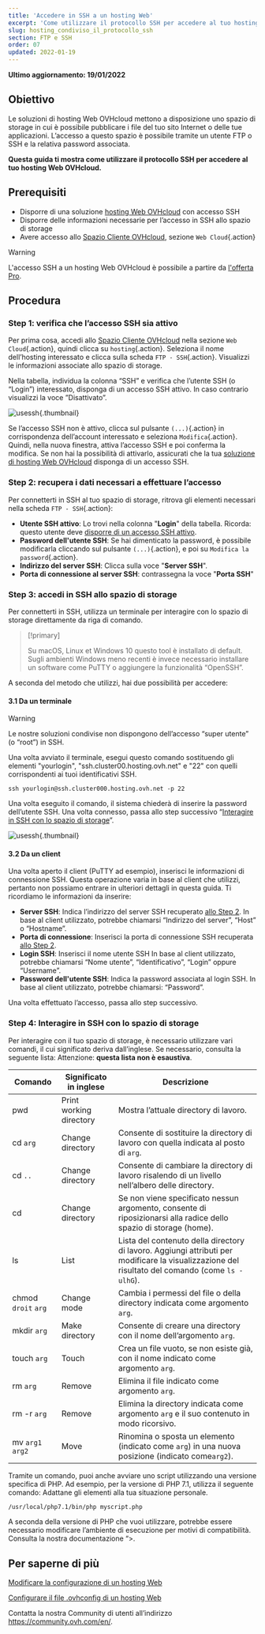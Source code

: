 ```yaml
---
title: 'Accedere in SSH a un hosting Web'
excerpt: 'Come utilizzare il protocollo SSH per accedere al tuo hosting Web OVHcloud'
slug: hosting_condiviso_il_protocollo_ssh
section: FTP e SSH
order: 07
updated: 2022-01-19
---
```



**Ultimo aggiornamento: 19/01/2022**

## Obiettivo

Le soluzioni di hosting Web OVHcloud mettono a disposizione uno spazio di storage in cui è possibile pubblicare i file del tuo sito Internet o delle tue applicazioni. L’accesso a questo spazio è possibile tramite un utente FTP o SSH e la relativa password associata.

**Questa guida ti mostra come utilizzare il protocollo SSH per accedere al tuo hosting Web OVHcloud.**

## Prerequisiti

- Disporre di una soluzione [hosting Web OVHcloud](https://www.ovhcloud.com/it/web-hosting/) con accesso SSH
- Disporre delle informazioni necessarie per l’accesso in SSH allo spazio di storage
- Avere accesso allo [Spazio Cliente OVHcloud](https://www.ovh.com/auth/?action=gotomanager&from=https://www.ovh.it/&ovhSubsidiary=it), sezione `Web Cloud`{.action}

> [!warning]
> 
> L'accesso SSH a un hosting Web OVHcloud è possibile a partire da [l'offerta Pro](https://www.ovhcloud.com/it/web-hosting/compare/).

## Procedura

### Step 1: verifica che l’accesso SSH sia attivo <a name="sshcheck"></a>

Per prima cosa, accedi allo [Spazio Cliente OVHcloud](https://www.ovh.com/auth/?action=gotomanager&from=https://www.ovh.it/&ovhSubsidiary=it) nella sezione `Web Cloud`{.action}, quindi clicca su `hosting`{.action}. Seleziona il nome dell’hosting interessato e clicca sulla scheda `FTP - SSH`{.action}. Visualizzi le informazioni associate allo spazio di storage. 

Nella tabella, individua la colonna “SSH” e verifica che l’utente SSH (o “Login”) interessato, disponga di un accesso SSH attivo. In caso contrario visualizzi la voce ”Disattivato”.

![usessh](images/use-ssh-step1.png){.thumbnail}

Se l’accesso SSH non è attivo, clicca sul pulsante `(...)`{.action} in corrispondenza dell’account interessato e seleziona `Modifica`{.action}. Quindi, nella nuova finestra, attiva l’accesso SSH e poi conferma la modifica. Se non hai la possibilità di attivarlo, assicurati che la tua [soluzione di hosting Web OVHcloud](https://www.ovhcloud.com/it/web-hosting/) disponga di un accesso SSH.

### Step 2: recupera i dati necessari a effettuare l’accesso <a name="sshlogin"></a>

Per connetterti in SSH al tuo spazio di storage, ritrova gli elementi necessari nella scheda `FTP - SSH`{.action}:

- **Utente SSH attivo**: Lo trovi nella colonna "**Login**" della tabella. Ricorda: questo utente deve [disporre di un accesso SSH attivo](#sshcheck).
- **Password dell'utente SSH**: Se hai dimenticato la password, è possibile modificarla cliccando sul pulsante `(...)`{.action}, e poi su `Modifica la password`{.action}.
- **Indirizzo del server SSH**: Clicca sulla voce "**Server SSH**".
- **Porta di connessione al server SSH**: contrassegna la voce "**Porta SSH**"

### Step 3: accedi in SSH allo spazio di storage

Per connetterti in SSH, utilizza un terminale per interagire con lo spazio di storage direttamente da riga di comando. 

> [!primary]
>
> Su macOS, Linux et Windows 10 questo tool è installato di default. Sugli ambienti Windows meno recenti è invece necessario installare un software come PuTTY o aggiungere la funzionalità “OpenSSH”.

A seconda del metodo che utilizzi, hai due possibilità per accedere:

#### 3.1  Da un terminale 

> [!warning]
> Le nostre soluzioni condivise non dispongono dell’accesso “super utente” (o “root”) in SSH.

Una volta avviato il terminale, esegui questo comando sostituendo gli elementi "yourlogin", "ssh.cluster00.hosting.ovh.net" e "22" con quelli corrispondenti ai tuoi identificativi SSH. 

```ssh
ssh yourlogin@ssh.cluster000.hosting.ovh.net -p 22
```

Una volta eseguito il comando, il sistema chiederà di inserire la password dell’utente SSH. Una volta connesso, passa allo step successivo “[Interagire in SSH con lo spazio di storage](./#step-4-interagire-in-ssh-con-lo-spazio-di-storage)”.

![usessh](images/use-ssh-step3.png){.thumbnail}

#### 3.2 Da un client

Una volta aperto il client (PuTTY ad esempio), inserisci le informazioni di connessione SSH. Questa operazione varia in base al client che utilizzi, pertanto non possiamo entrare in ulteriori dettagli in questa guida. Ti ricordiamo le informazioni da inserire:

- **Server SSH**: Indica l’indirizzo del server SSH recuperato [allo Step 2](#sshlogin). In base al client utilizzato, potrebbe chiamarsi “Indirizzo del server”, “Host” o “Hostname”.
- **Porta di connessione**: Inserisci la porta di connessione SSH recuperata [allo Step 2](#sshlogin).
- **Login SSH**: Inserisci il nome utente SSH In base al client utilizzato, potrebbe chiamarsi “Nome utente”, “Identificativo”, “Login” oppure “Username”.
- **Password dell'utente SSH**: Indica la password associata al login SSH. In base al client utilizzato, potrebbe chiamarsi: “Password”.

Una volta effettuato l’accesso, passa allo step successivo.

### Step 4: Interagire in SSH con lo spazio di storage 

Per interagire con il tuo spazio di storage, è necessario utilizzare vari comandi, il cui significato deriva dall’inglese. Se necessario, consulta la seguente lista: Attenzione: **questa lista non è esaustiva**.

|Comando|Significato in inglese|Descrizione| 
|---|---|---|
|pwd|Print working directory|Mostra l’attuale directory di lavoro.| 
|cd `arg`|Change directory|Consente di sostituire la directory di lavoro con quella indicata al posto di `arg`.|
|cd `..`|Change directory|Consente di cambiare la directory di lavoro risalendo di un livello nell’albero delle directory.|
|cd|Change directory|Se non viene specificato nessun argomento, consente di riposizionarsi alla radice dello spazio di storage (home).|
|ls|List|Lista del contenuto della directory di lavoro. Aggiungi attributi per modificare la visualizzazione del risultato del comando (come `ls -ulhG`).| 
|chmod `droit` `arg`|Change mode|Cambia i permessi del file o della directory indicata come argomento `arg`.| 
|mkdir `arg`|Make directory|Consente di creare una directory con il nome dell’argomento `arg`.| 
|touch `arg`|Touch|Crea un file vuoto, se non esiste già, con il nome indicato come argomento `arg`.|
|rm `arg`|Remove|Elimina il file indicato come argomento  `arg`.| 
|rm -r `arg`|Remove|Elimina la directory indicata come argomento `arg` e il suo contenuto in modo ricorsivo.| 
|mv `arg1` `arg2`|Move|Rinomina o sposta un elemento (indicato come `arg`) in una nuova posizione (indicato come`arg2`).| 

Tramite un comando, puoi anche avviare uno script utilizzando una versione specifica di PHP. Ad esempio, per la versione di PHP 7.1, utilizza il seguente comando: Adattane gli elementi alla tua situazione personale. 

```sh
/usr/local/php7.1/bin/php myscript.php
```

A seconda della versione di PHP che vuoi utilizzare, potrebbe essere necessario modificare l’ambiente di esecuzione per motivi di compatibilità. Consulta la nostra documentazione “>.

## Per saperne di più

[Modificare la configurazione di un hosting Web](https://docs.ovh.com/it/hosting/modifica_lambiente_di_esecuzione_del_tuo_hosting_web/)

[Configurare il file .ovhconfig di un hosting Web](https://docs.ovh.com/it/hosting/configurare-file-ovhconfig/)

Contatta la nostra Community di utenti all’indirizzo <https://community.ovh.com/en/>.
